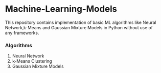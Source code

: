 # Machine-Learning-Models
This repository contains implementation of basic ML algorithms like Neural Network,k-Means and Gaussian Mixture Models in Python 
without use of any frameworks.

### Algorithms

1. Neural Network
2. k-Means Clustering
3. Gaussian Mixture Models
